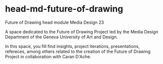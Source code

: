 # head-md-future-of-drawing
 Future of Drawing head module Media Design 23

 A space dedicated to the Future of Drawing Project led by the Media Design Department of the Geneva University of Art and Design.

 In this space, you fill find insights, project iterations, presentations, refereces, among others related to the creation of the Future of Drawing Project in collaboration with Caran D'Ache.

 
